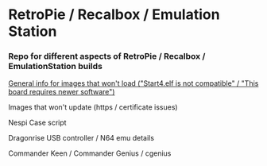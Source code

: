 # RetroPie / Recalbox / Emulation Station

### Repo for different aspects of RetroPie / Recalbox / EmulationStation builds

[General info for images that won't load ("Start4.elf is not compatible" / "This board requires newer software")](generalinfo.md)

Images that won't update (https / certificate issues)

Nespi Case script

Dragonrise USB controller / N64 emu details

Commander Keen / Commander Genius / cgenius


